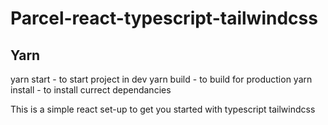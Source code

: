 # Parcel-react-typescript-tailwindcss
## Yarn 
yarn start - to start project in dev
yarn build - to build for production
yarn install - to install currect dependancies

This is a simple react set-up to get you started with typescript tailwindcss 
